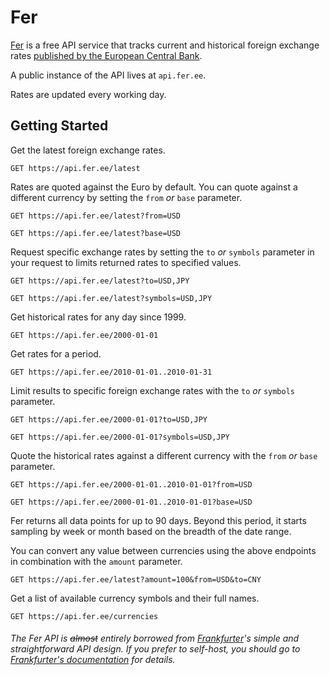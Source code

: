 # Fer

[Fer](https://fer.ee) is a free API service that tracks current and historical foreign exchange rates [published by the European Central Bank](https://www.ecb.europa.eu/stats/policy_and_exchange_rates/euro_reference_exchange_rates/html/index.en.html).

A public instance of the API lives at `api.fer.ee`.

Rates are updated every working day.

## Getting Started

Get the latest foreign exchange rates.

```http
GET https://api.fer.ee/latest
```


Rates are quoted against the Euro by default. You can quote against a different currency by setting the `from` *or* `base` parameter.

```http
GET https://api.fer.ee/latest?from=USD
```

```http
GET https://api.fer.ee/latest?base=USD
```


Request specific exchange rates by setting the `to` *or* `symbols`  parameter in your request to limits returned rates to specified values.

```http
GET https://api.fer.ee/latest?to=USD,JPY
```

```http
GET https://api.fer.ee/latest?symbols=USD,JPY
```


Get historical rates for any day since 1999.

```http
GET https://api.fer.ee/2000-01-01
```


Get rates for a period.

```http
GET https://api.fer.ee/2010-01-01..2010-01-31
```


Limit results to specific foreign exchange rates with the `to` *or* `symbols` parameter.
```http
GET https://api.fer.ee/2000-01-01?to=USD,JPY
```
```http
GET https://api.fer.ee/2000-01-01?symbols=USD,JPY
```


Quote the historical rates against a different currency with the `from` *or* `base` parameter.
```http
GET https://api.fer.ee/2000-01-01..2010-01-01?from=USD
```
```http
GET https://api.fer.ee/2000-01-01..2010-01-01?base=USD
```
Fer returns all data points for up to 90 days. Beyond this period, it starts sampling by week or month based on the breadth of the date range.



You can convert any value between currencies using the above endpoints in combination with the `amount` parameter.
```http
GET https://api.fer.ee/latest?amount=100&from=USD&to=CNY
```



Get a list of available currency symbols and their full names.
```http
GET https://api.fer.ee/currencies
```


###### The Fer API is ~~almost~~ entirely borrowed from [Frankfurter](https://www.frankfurter.app/)'s simple and straightforward API design. If you prefer to self-host, you should go to [Frankfurter's documentation](https://www.frankfurter.app/docs/) for details.
